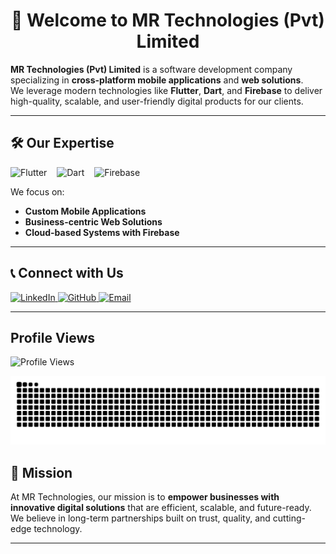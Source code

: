 <h1 align="center">👋 Welcome to MR Technologies (Pvt) Limited</h1>

**MR Technologies (Pvt) Limited** is a software development company specializing in **cross-platform mobile applications** and **web solutions**.  
We leverage modern technologies like **Flutter**, **Dart**, and **Firebase** to deliver high-quality, scalable, and user-friendly digital products for our clients.

---

## 🛠️ Our Expertise

<p align="left">
  <img src="https://encrypted-tbn0.gstatic.com/images?q=tbn:ANd9GcRFzhsnlVVQ1PCnMjdoBqFtQJILUpyPKVEGqg&s" height="40" alt="Flutter" />
  <img width="8" />
  <img src="https://encrypted-tbn0.gstatic.com/images?q=tbn:ANd9GcSOZdMC_FB3iUt9yQZujx9L8Etp5FdbP75UJQ&s" height="40" alt="Dart" />
  <img width="8" />
  <img src="https://encrypted-tbn0.gstatic.com/images?q=tbn:ANd9GcQK7nnk9mPQ8UGkkTMiog5io4dAs5aMrfSAhA&s" height="40" alt="Firebase" />
</p>

We focus on:
- **Custom Mobile Applications**  
- **Business-centric Web Solutions**  
- **Cloud-based Systems with Firebase**  

---

## 📞 Connect with Us

<p>
  <a href="https://www.linkedin.com/company/mr-technologies-pvt-limited/" target="_blank" >
    <img src="https://img.shields.io/badge/LinkedIn-blue?style=for-the-badge&logo=linkedin" alt="LinkedIn" />
  </a>
  <a href="https://github.com/MR-Technologies-pvt-limited" target="_blank">
    <img src="https://img.shields.io/badge/GitHub-black?style=for-the-badge&logo=github" alt="GitHub" />
  </a>
  <a href="mailto:info@mrtechnologies.com" target="_blank">
    <img src="https://img.shields.io/badge/Email-red?style=for-the-badge&logo=gmail" alt="Email"  />
  </a>
</p>

---

## Profile Views

<p align="left">
  <img src="https://komarev.com/ghpvc/?username=Waqas-Khan&color=blue" alt="Profile Views" />
</p>

<picture>
  <source media="(prefers-color-scheme: dark)" srcset="https://raw.githubusercontent.com/Waqas-Khan-CodeCanvas/Waqas-Khan-CodeCanvas/output/github-snake-dark.svg" />
  <source media="(prefers-color-scheme: light)" srcset="https://raw.githubusercontent.com/Waqas-Khan-CodeCanvas/Waqas-Khan-CodeCanvas/output/github-snake.svg" />
  <img alt="github-snake" src="https://raw.githubusercontent.com/Waqas-Khan-CodeCanvas/Waqas-Khan-CodeCanvas/output/github-snake.svg" />
</picture>

## 🚀 Mission

At MR Technologies, our mission is to **empower businesses with innovative digital solutions** that are efficient, scalable, and future-ready.  
We believe in long-term partnerships built on trust, quality, and cutting-edge technology.

---
